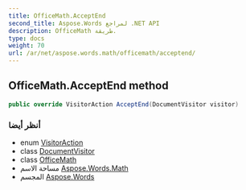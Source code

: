 ```yaml
---
title: OfficeMath.AcceptEnd
second_title: Aspose.Words لمراجع .NET API
description: OfficeMath طريقة. 
type: docs
weight: 70
url: /ar/net/aspose.words.math/officemath/acceptend/
---
```

## OfficeMath.AcceptEnd method

```csharp
public override VisitorAction AcceptEnd(DocumentVisitor visitor)
```

### أنظر أيضا

* enum [VisitorAction](../../../aspose.words/visitoraction/)
* class [DocumentVisitor](../../../aspose.words/documentvisitor/)
* class [OfficeMath](../)
* مساحة الاسم [Aspose.Words.Math](../../officemath/)
* المجسم [Aspose.Words](../../../)


